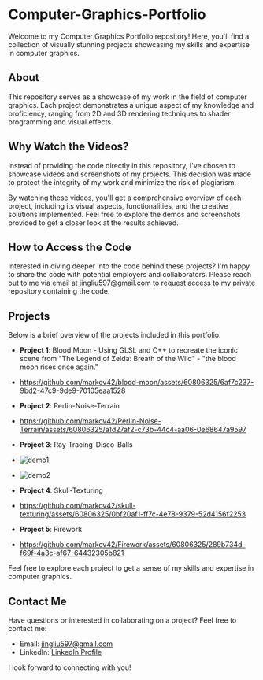 # Computer-Graphics-Portfolio

Welcome to my Computer Graphics Portfolio repository! Here, you'll find a collection of visually stunning projects showcasing my skills and expertise in computer graphics.

## About

This repository serves as a showcase of my work in the field of computer graphics. Each project demonstrates a unique aspect of my knowledge and proficiency, ranging from 2D and 3D rendering techniques to shader programming and visual effects.

## Why Watch the Videos?

Instead of providing the code directly in this repository, I've chosen to showcase videos and screenshots of my projects. This decision was made to protect the integrity of my work and minimize the risk of plagiarism.

By watching these videos, you'll get a comprehensive overview of each project, including its visual aspects, functionalities, and the creative solutions implemented. Feel free to explore the demos and screenshots provided to get a closer look at the results achieved.

## How to Access the Code

Interested in diving deeper into the code behind these projects? I'm happy to share the code with potential employers and collaborators. Please reach out to me via email at [jingliu597@gmail.com](mailto:jingliu597@gmail.com) to request access to my private repository containing the code.

## Projects

Below is a brief overview of the projects included in this portfolio:

- **Project 1**: Blood Moon - Using GLSL and C++ to recreate the iconic scene from "The Legend of Zelda: Breath of the Wild" - "the blood moon rises once again."
- https://github.com/markov42/blood-moon/assets/60806325/6af7c237-9bd2-47c9-9de9-70105eaa1528

- **Project 2**: Perlin-Noise-Terrain
- https://github.com/markov42/Perlin-Noise-Terrain/assets/60806325/a1d27af2-c73b-44c4-aa06-0e68647a9597

- **Project 3**: Ray-Tracing-Disco-Balls
- ![demo1](https://github.com/markov42/Ray-Tracing-Disco-Balls/assets/60806325/42f07a09-31a8-4ec8-a7a3-2d841cc99b02)
- ![demo2](https://github.com/markov42/Ray-Tracing-Disco-Balls/assets/60806325/cfdab1e6-fc10-41ef-947f-2dbb6128ad1a)

- **Project 4**: Skull-Texturing
- https://github.com/markov42/skull-texturing/assets/60806325/0bf20af1-ff7c-4e78-9379-52d4156f2253

- **Project 5**: Firework
- https://github.com/markov42/Firework/assets/60806325/289b734d-f69f-4a3c-af67-64432305b821

Feel free to explore each project to get a sense of my skills and expertise in computer graphics.

## Contact Me

Have questions or interested in collaborating on a project? Feel free to contact me:

- Email: [jingliu597@gmail.com](mailto:jingliu597@gmail.com)
- LinkedIn: [LinkedIn Profile]([https://www.linkedin.com/in/yourprofile](https://www.linkedin.com/in/jingliu6601/))

I look forward to connecting with you!
